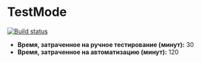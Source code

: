 # TestMode

[![Build status](https://ci.appveyor.com/api/projects/status/o5aipadsdwrefxu5?svg=true)](https://ci.appveyor.com/project/Denis063/testmode)

* **Время, затраченное на ручное тестирование (минут):** 30
* **Время, затраченное на автоматизацию (минут):** 120
